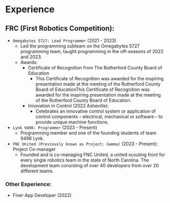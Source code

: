 # Experience
## FRC (First Robotics Competition):
- `Omegabytes 5727: Lead Programmer` (2021 - 2023)
    - Led the programming subteam on the Omegabytes 5727 programming team, taught programming in the off-seasons of 2022 and 2023. 
    - Awards:
        - Certificate of Recognition from The Rutherford County Board of Education
            - This Certificate of Recognition was awarded for the inspiring presentation made at the meeting of the Rutherford County Board of EducationThis Certificate of Recognition was awarded for the inspiring presentation made at the meeting of the Rutherford County Board of Education.
        - Innovation in Control (2022 Asheville): 
            - Celebrates an innovative control system or application of control components – electrical, mechanical or software – to provide unique machine functions.
- `Lynk 9496: Programmer` (2023 - Present)
    - Programming member and one of the founding students of team 9496 Lynk.
- `FNC United (Previously known as Project: Gamma)` (2023 - Present): Project Co-manager
    - Founded and is co-managing FNC United, a united scouting front for every single robotics team in the state of North Carolina. The development team consisting of over 40 developers from over 20 different teams.
### Other Experience:
- Fiver App Developer (2022)
